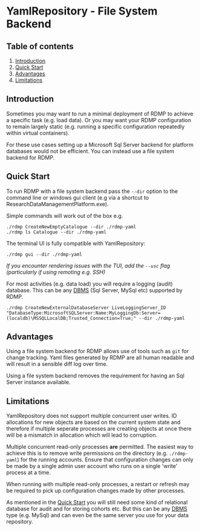 # YamlRepository - File System Backend

## Table of contents
1. [Introduction](#introduction)
1. [Quick Start](#quick-start)
1. [Advantages](#advantages)
1. [Limitations](#limitations)

## Introduction

Sometimes you may want to run a minimal deployment of RDMP to achieve a specific task
(e.g. load data).  Or you may want your RDMP configuration to remain largely static 
(e.g. running a specific configuration repeatedly within virtual containers).

For these use cases setting up a Microsoft Sql Server backend for platform databases would
not be efficient.  You can instead use a file system backend for RDMP.


## Quick Start

To run RDMP with a file system backend pass the `--dir` option to the command line or windows
gui client (e.g via a shortcut to ResearchDataManagementPlatform.exe).

Simple commands will work out of the box e.g.

```
./rdmp CreateNewEmptyCatalogue --dir ./rdmp-yaml
./rdmp ls Catalogue --dir ./rdmp-yaml
```

The terminal UI is fully compatible with YamlRepository:

```
./rdmp gui --dir ./rdmp-yaml
```
_If you encounter rendering issues with the TUI, add the `--usc` flag (particularly if using remoting e.g. SSH)_

For most activities (e.g. data load) you will require a logging (audit) database.  This can be any
[DBMS] (Sql Server, MySql etc) supported by RDMP.

```
./rdmp CreateNewExternalDatabaseServer LiveLoggingServer_ID "DatabaseType:MicrosoftSQLServer:Name:MyLoggingDb:Server=(localdb)\MSSQLLocalDB;Trusted_Connection=True;" --dir ./rdmp-yaml
```

## Advantages

Using a file system backend for RDMP allows use of tools such as `git` for change tracking.
Yaml files generated by RDMP are all human readable and will result in a sensible diff log
over time.

Using a file system backend removes the requirement for having an Sql Server instance available.

## Limitations

YamlRepository does not support multiple concurrent user writes.  ID allocations for new objects are 
based on the current system state and therefore if multiple seperate processes are creating objects 
at once there will be a mismatch in allocation which will lead to corruption.

 Multiple concurrent read-only processes **are** permitted.  The easiest way to achieve this is to remove
write permissions on the directory (e.g. `./rdmp-yaml`) for the running accounts.  Ensure that configuration
changes can only be made by a single admin user account who runs on a single 'write' process at a time.

When running with multiple read-only processes, a restart or refresh may be required to pick up configuration
changes made by other processes.

As mentioned in the [Quick Start](#quick-start) you will still need some kind of relational database for
audit and for storing cohorts etc. But this can be any [DBMS] type (e.g. MySql) and can even be the same
server you use for your data repository.

[DBMS]: ./Glossary.md#DBMS